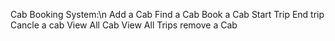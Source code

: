 Cab Booking System:\n
Add a Cab
Find a Cab
Book a Cab
Start Trip
End trip
Cancle a cab
View All Cab
View All Trips
remove a Cab
